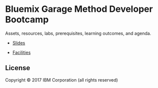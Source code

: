 # Bluemix Garage Method Developer Bootcamp 

Assets, resources, labs, prerequisites, learning outcomes, and agenda.


* [Slides](https://pages.github.ibm.com/BlueMixGarageEnablement/bluemix-garage-developer-bootcamp)


* [Facilities](facilities.md) 


## License

Copyright © 2017 IBM Corporation (all rights reserved)

